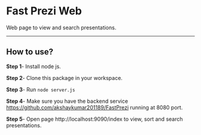 
Fast Prezi Web
===================


Web page to view and search presentations.

----------
How to use?
-------------
 **Step 1**- Install node js.

 **Step 2**- Clone this package in your workspace. 

 **Step 3**- Run ```node server.js```
 
 **Step 4**- Make sure you have the backend service https://github.com/akshaykumar201189/FastPrezi running at 8080 port.
 
 **Step 5**- Open page http://localhost:9090/index to view, sort and search presentations.
